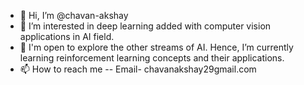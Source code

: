 - 👋 Hi, I’m @chavan-akshay
- 👀 I’m interested in deep learning added with computer vision applications in AI field.
- 🌱 I'm open to explore the other streams of AI. Hence, I’m currently learning reinforcement learning concepts and their applications.
- 📫 How to reach me -- Email- chavanakshay29gmail.com

<!---
chavan-akshay/chavan-akshay is a ✨ special ✨ repository because its `README.md` (this file) appears on your GitHub profile.
You can click the Preview link to take a look at your changes.
--->
